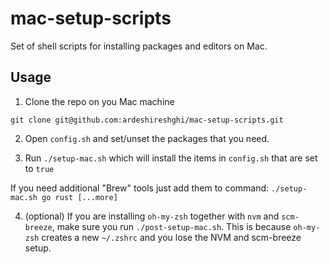 # mac-setup-scripts

Set of shell scripts for installing packages and editors on Mac.

## Usage

1. Clone the repo on you Mac machine

`git clone git@github.com:ardeshireshghi/mac-setup-scripts.git`

2. Open `config.sh` and set/unset the packages that you need.

3. Run `./setup-mac.sh` which will install the items in `config.sh` that are set to `true`

If you need additional "Brew" tools just add them to command: `./setup-mac.sh go rust [...more]`

4. (optional) If you are installing `oh-my-zsh` together with `nvm` and `scm-breeze`, make sure you run `./post-setup-mac.sh`. This is because `oh-my-zsh` creates a new `~/.zshrc` and you lose the NVM and scm-breeze setup.
